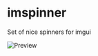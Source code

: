 # imspinner
Set of nice spinners for imgui

![Preview](https://user-images.githubusercontent.com/918081/204662488-9d9cb9a4-4e8a-4ff1-907f-5da2cef249de.gif)
